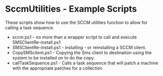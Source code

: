 # SccmUtilities - Example Scripts

These scripts show how to use the SCCM utilities function to allow for calling a task sequence. 
- sccm.ps1 - 
  no more than a wrapper script to call and execute SMSClientRe-install.ps1
- SMSClientRe-install.ps1 - 
  installing - or reinstalling a SCCM client.
- CopySMSclient.ps1 - 
  Copying the Sms client to destination using the system to be installed on to do the copy.
- callTaskSequence.ps1 - 
  Calls a task sequence that will patch a machine with the appropriate patches for a collection
